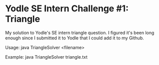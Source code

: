 Yodle SE Intern Challenge #1: Triangle
===========================

My solution to Yodle's SE intern triangle question. I figured it's been long enough since I submitted it to Yodle that I could add it to my Github.

Usage:
java TriangleSolver \<filename\>

Example:
java TriangleSolver triangle.txt
